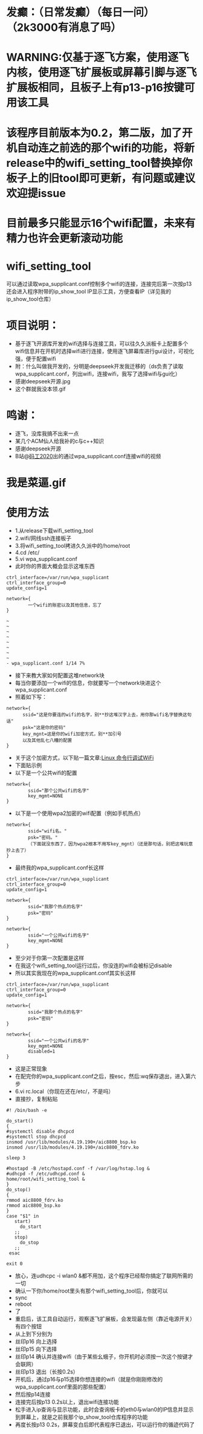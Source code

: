 # 发癫：（日常发癫）（每日一问）（2k3000有消息了吗）
# WARNING:仅基于逐飞方案，使用逐飞内核，使用逐飞扩展板或屏幕引脚与逐飞扩展板相同，且板子上有p13-p16按键可用该工具
# 该程序目前版本为0.2，第二版，加了开机自动连之前选的那个wifi的功能，将新release中的wifi_setting_tool替换掉你板子上的旧tool即可更新，有问题或建议欢迎提issue
# 目前最多只能显示16个wifi配置，未来有精力也许会更新滚动功能
# wifi_setting_tool
可以通过读取wpa_supplicant.conf控制多个wifi的连接，连接完后第一次按p13还会进入程序附带的ip_show_tool IP显示工具，方便查看IP（详见我的ip_show_tool仓库）
# 项目说明：
- 基于逐飞开源库开发的wifi选择与连接工具，可以往久久派板卡上配置多个wifi信息并在开机时选择wifi进行连接，使用逐飞屏幕库进行gui设计，可视化强，便于配置wifi
- 附：什么叫做我开发的，分明是deepseek开发我迁移的（ds负责了读取wpa_supplicant.conf，列出wifi，连接wifi，我写了选择wifi与gui化）
- 感谢deepseek开源.jpg
- 这个群就我没本领.gif
# 鸣谢：
- 逐飞，没库我搞不出来一点
- 某几个ACM仙人给我补的c与c++知识
- 感谢deepseek开源
- B站@[码工2020](https://space.bilibili.com/509413343)出的通过wpa_supplicant.conf连接wifi的视频
# 我是菜逼.gif
# 使用方法
- 1.从release下载wifi_setting_tool
- 2.wifi/网线ssh连接板子
- 3.将wifi_setting_tool拷进久久派中的/home/root
- 4.cd /etc/
- 5.vi wpa_supplicant.conf
- 此时你的界面大概会显示这堆东西
```
ctrl_interface=/var/run/wpa_supplicant
ctrl_interface_group=0
update_config=1

network={
        一个wifi的账密以及其他信息，忘了
}

~
~
~
~
~
~
~
~
- wpa_supplicant.conf 1/14 7%
```
- 接下来教大家如何配置这堆network块
- 每当你要添加一个wifi的信息，你就要写一个network块进这个wpa_supplicant.conf
- 照着如下写：
```
network={
      ssid="这是你要连的wifi的名字，别**抄这堆汉字上去，用你那wifi名字替换这句话"
      psk="这是你的密码"
      key_mgnt=这是你的wifi加密方式，别**加引号
      以及其他乱七八糟的配置
}
```
- 关于这个加密方式，以下贴一篇文章:[Linux 命令行调试WiFi](https://blog.csdn.net/ylxwk/article/details/135116188)
- 下面贴示例
- 以下是一个公共wifi的配置
```
network={
        ssid="那个公共wifi的名字"
        key_mgmt=NONE
}
```
- 以下是一个使用wpa2加密的wifi配置（例如手机热点）
```
network={
        ssid="wifi名。"
        psk="密码。"
        （下面就没东西了，因为wpa2根本不用写key_mgnt）（还是那句话，别把这堆玩意抄上去了）
}
```
- 最终我的wpa_supplicant.conf长这样
```
ctrl_interface=/var/run/wpa_supplicant
ctrl_interface_group=0
update_config=1

network={
        ssid="我那个热点的名字"
        psk="密码"
}

network={
        ssid="一个公共wifi的名字"
        key_mgmt=NONE
}
```
- 至少对于你第一次配置是这样
- 在我这个wifi_setting_tool运行过后，你没连的wifi会被标记disable
- 所以其实我现在的wpa_supplicant.conf其实长这样
```
ctrl_interface=/var/run/wpa_supplicant
ctrl_interface_group=0
update_config=1

network={
        ssid="我那个热点的名字"
        psk="密码"
}

network={
        ssid="一个公共wifi的名字"
        key_mgmt=NONE
        disabled=1
}
```
- 这是正常现象
- 在配完你的wpa_supplicant.conf之后，按esc，然后:wq保存退出，进入第六步
- 6.vi rc.local（你现在还在/etc/，不是吗）
- 直接抄，复制粘贴
```
#! /bin/bash -e

do_start()
{
#systemctl disable dhcpcd
#systemctl stop dhcpcd
insmod /usr/lib/modules/4.19.190+/aic8800_bsp.ko
insmod /usr/lib/modules/4.19.190+/aic8800_fdrv.ko

sleep 3

#hostapd -B /etc/hostapd.conf -f /var/log/hstap.log &
#udhcpd -f /etc/udhcpd.conf &
home/root/wifi_setting_tool &
}
do_stop()
{
rmmod aic8800_fdrv.ko
rmmod aic8800_bsp.ko
}
case "$1" in
   start)
     do_start
   ;;
   stop)
     do_stop
   ;;
 esac

exit 0
```
- 放心，连udhcpc -i wlan0 &都不用加，这个程序已经帮你搞定了联网所需的一切
- 确认一下你/home/root里头有那个wifi_setting_tool后，你就可以
- sync
- reboot
- 了
- 重启后，该工具自动运行，观察逐飞扩展板，会发现最左侧（靠近电源开关）有四个按钮
- 从上到下分别为
- 丝印p16 向上选择
- 丝印p15 向下选择
- 丝印p14 确认并连接wifi（由于某些幺蛾子，你开机时必须按一次这个按键才会联网）
- 丝印p13 退出（长按0.2s）
- 开机后，通过p16与p15选择你想连接的wifi（就是你刚刚修改的wpa_supplicant.conf里面的那些配置）
- 然后按p14连接
- 连接完后按p13 0.2s以上，退出wifi连接功能
- 松手进入ip查询与显示功能，此时会查询板卡的eth0与wlan0的IP信息并显示到屏幕上，就是之前我那个ip_show_tool仓库程序的功能
- 再度长按p13 0.2s，屏幕变白后即代表程序已退出，可以运行你的循迹代码了
